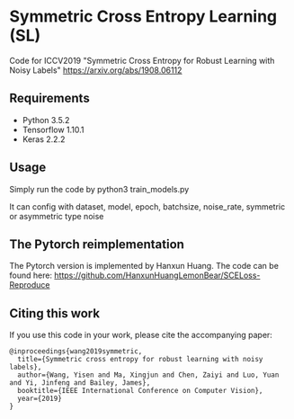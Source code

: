 # Symmetric Cross Entropy Learning (SL)
Code for ICCV2019 "Symmetric Cross Entropy for Robust Learning with Noisy Labels" https://arxiv.org/abs/1908.06112

## Requirements
- Python 3.5.2
- Tensorflow 1.10.1 
- Keras 2.2.2

## Usage
Simply run the code by python3 train_models.py

It can config with dataset, model, epoch, batchsize, noise_rate, symmetric or asymmetric type noise

## The Pytorch reimplementation
The Pytorch version is implemented by Hanxun Huang. The code can be found here: https://github.com/HanxunHuangLemonBear/SCELoss-Reproduce

## Citing this work
If you use this code in your work, please cite the accompanying paper:

```
@inproceedings{wang2019symmetric,
  title={Symmetric cross entropy for robust learning with noisy labels},
  author={Wang, Yisen and Ma, Xingjun and Chen, Zaiyi and Luo, Yuan and Yi, Jinfeng and Bailey, James},
  booktitle={IEEE International Conference on Computer Vision},
  year={2019}
}
```
